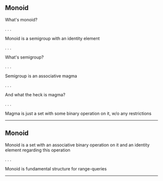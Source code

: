 Monoid
------

What's monoid?

. . .

Monoid is a semigroup with an identity element

. . .

What's semigroup?

. . .

Semigroup is an associative magma

. . .

And what the heck is magma?

. . .

Magma is just a set with some binary operation on it, w/o any restrictions

* * *

Monoid
------

Monoid is a set with an associative binary operation on it
and an identity element regarding this operation

. . .

Monoid is fundamental structure for range-queries

* * *
